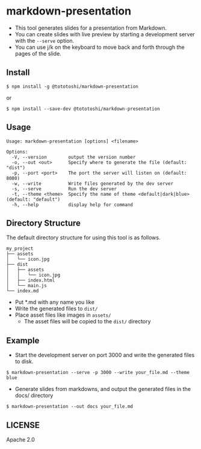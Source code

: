 # markdown-presentation

- This tool generates slides for a presentation from Markdown.
- You can create slides with live preview by starting a development server with the `--serve` option.
- You can use j/k on the keyboard to move back and forth through the pages of the slide.

## Install

```console
$ npm install -g @tototoshi/markdown-presentation
```

or

```console
$ npm install --save-dev @tototoshi/markdown-presentation
```

## Usage

```console
Usage: markdown-presentation [options] <filename>

Options:
  -V, --version        output the version number
  -o, --out <out>      Specify where to generate the file (default: "dist")
  -p, --port <port>    The port the server will listen on (default: 8080)
  -w, --write          Write files generated by the dev server
  -s, --serve          Run the dev server
  -t, --theme <theme>  Specify the name of theme <default|dark|blue> (default: "default")
  -h, --help           display help for command
```

## Directory Structure

The default directory structure for using this tool is as follows.

```plaintext
my_project
├── assets
│   └── icon.jpg
├── dist
│   ├── assets
│   │   └── icon.jpg
│   ├── index.html
│   └── main.js
└── index.md
```

- Put \*.md with any name you like
- Write the generated files to `dist/`
- Place asset files like images in `assets/`
  - The asset files will be copied to the `dist/` directory

## Example

- Start the development server on port 3000 and write the generated files to disk.

```console
$ markdown-presentation --serve -p 3000 --write your_file.md --theme blue
```

- Generate slides from markdowns, and output the generated files in the docs/ directory

```console
$ markdown-presentation --out docs your_file.md
```

## LICENSE

Apache 2.0
